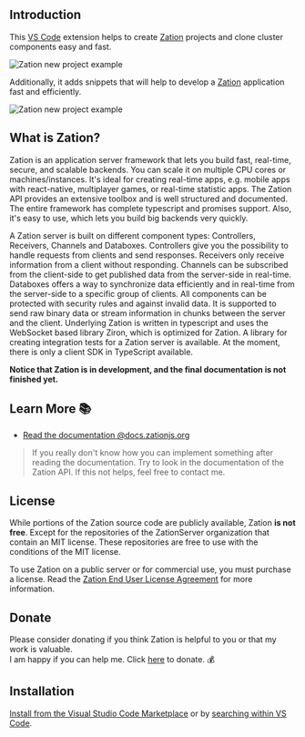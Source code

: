 ## Introduction

This [VS Code](https://code.visualstudio.com/) extension helps to create [Zation](https://zation.de/) projects and clone cluster components easy and fast.

![Zation new project example](https://raw.githubusercontent.com/ZationServer/zation-vscode/master/assets/newProject.gif)

Additionally, it adds snippets that will help to develop a [Zation](https://zation.de/) application fast and efficiently.

![Zation new project example](https://raw.githubusercontent.com/ZationServer/zation-vscode/master/assets/objectModelSnippet.gif)

## What is Zation?
Zation is an application server framework that lets you build fast, real-time, secure, and scalable backends. You can scale it on multiple CPU cores or machines/instances. It's ideal for creating real-time apps, e.g. mobile apps with react-native, multiplayer games, or real-time statistic apps. The Zation API provides an extensive toolbox and is well structured and documented. The entire framework has complete typescript and promises support. Also, it's easy to use, which lets you build big backends very quickly. 

A Zation server is built on different component types: Controllers, Receivers, Channels and Databoxes. Controllers give you the possibility to handle requests from clients and send responses. Receivers only receive information from a client without responding. Channels can be subscribed from the client-side to get published data from the server-side in real-time. Databoxes offers a way to synchronize data efficiently and in real-time from the server-side to a specific group of clients. All components can be protected with security rules and against invalid data. It is supported to send raw binary data or stream information in chunks between the server and the client. Underlying Zation is written in typescript and uses the WebSocket based library Ziron, which is optimized for Zation. A library for creating integration tests for a Zation server is available. At the moment, there is only a client SDK in TypeScript available.

**Notice that Zation is in development, and the final documentation is not finished yet.**

## Learn More 📚

- [Read the documentation @docs.zationjs.org](https://docs.zationjs.org)

> If you really don't know how you can implement something after reading the documentation. Try to look in the documentation of the Zation API. If this not helps, feel free to contact me.

## License

While portions of the Zation source code are publicly available, Zation **is not free**.
Except for the repositories of the ZationServer organization that contain an MIT license.
These repositories are free to use with the conditions of the MIT license.

To use Zation on a public server or for commercial use, you must purchase a license.
Read the [Zation End User License Agreement](https://github.com/ZationServer/zation/wiki/Zation-End-User-License-Agreement) for more information.

## Donate

Please consider donating if you think Zation is helpful to you or that my work is valuable.   
I am happy if you can help me. 
Click [here](https://www.paypal.com/cgi-bin/webscr?cmd=_s-xclick&hosted_button_id=P3DNYQQGX3THW&source=url) to donate. 💰

## Installation

[Install from the Visual Studio Code Marketplace](https://marketplace.visualstudio.com/items?itemName=LucaCode.zation) or by [searching within VS Code](https://code.visualstudio.com/docs/editor/extension-gallery#_search-for-an-extension).
